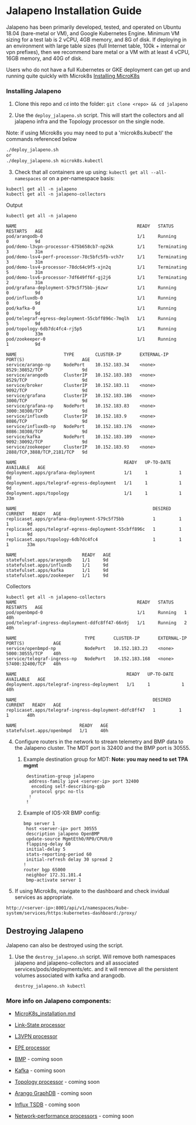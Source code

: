 # Jalapeno Installation Guide
Jalapeno has been primarily developed, tested, and operated on Ubuntu 18.04 (bare-metal or VM), and Google Kubernetes Engine. Minimum VM sizing for a test lab is 2 vCPU, 4GB memory, and 8G of disk.  If deploying in an environment with large table sizes (full Internet table, 100k + internal or vpn prefixes), then we recommend bare metal or a VM with at least 4 vCPU, 16GB memory, and 40G of disk.

Users who do not have a full Kubernetes or GKE deployment can get up and running quite quickly with Microk8s [Installing MicroK8s](docs/MicroK8s_installation.md)

### Installing Jalapeno

1. Clone this repo and `cd` into the folder: `git clone <repo> && cd jalapeno`

2. Use the `deploy_jalapeno.sh` script. This will start the collectors and all jalapeno infra and the Topology processor on the single node.

Note: if using Microk8s you may need to put a 'microk8s.kubectl' the commands referenced below

   ```bash
   ./deploy_jalapeno.sh
   or
   ./deploy_jalapeno.sh microk8s.kubectl
   ```

3. Check that all containers are up using: `kubectl get all --all-namespaces` or on a per-namespace basis:
```
kubectl get all -n jalapeno
kubectl get all -n jalapeno-collectors
```
Output
```
kubectl get all -n jalapeno 

NAME                                              READY   STATUS        RESTARTS   AGE
pod/arangodb-0                                    1/1     Running       0          9d
pod/demo-l3vpn-processor-675b658cb7-np2kk         1/1     Terminating   3          31m
pod/demo-lsv4-perf-processor-78c5bfc5fb-vch7r     1/1     Terminating   3          31m
pod/demo-lsv4-processor-78dc64c9f5-xjn2q          1/1     Terminating   5          31m
pod/demo-lsv6-processor-7df649ff6f-gj2j6          1/1     Terminating   2          31m
pod/grafana-deployment-579c5f75bb-j6zwr           1/1     Running       0          9d
pod/influxdb-0                                    1/1     Running       0          9d
pod/kafka-0                                       1/1     Running       0          9d
pod/telegraf-egress-deployment-55cbff896c-7mqlh   1/1     Running       5          9d
pod/topology-6db7dc4fc4-rj5p5                     1/1     Running       0          33m
pod/zookeeper-0                                   1/1     Running       1          9d

NAME                  TYPE        CLUSTER-IP       EXTERNAL-IP   PORT(S)                      AGE
service/arango-np     NodePort    10.152.183.34    <none>        8529:30852/TCP               9d
service/arangodb      ClusterIP   10.152.183.103   <none>        8529/TCP                     9d
service/broker        ClusterIP   10.152.183.11    <none>        9092/TCP                     9d
service/grafana       ClusterIP   10.152.183.186   <none>        3000/TCP                     9d
service/grafana-np    NodePort    10.152.183.83    <none>        3000:30300/TCP               9d
service/influxdb      ClusterIP   10.152.183.9     <none>        8086/TCP                     9d
service/influxdb-np   NodePort    10.152.183.176   <none>        8086:30308/TCP               9d
service/kafka         NodePort    10.152.183.109   <none>        9092:30092/TCP               9d
service/zookeeper     ClusterIP   10.152.183.93    <none>        2888/TCP,3888/TCP,2181/TCP   9d

NAME                                         READY   UP-TO-DATE   AVAILABLE   AGE
deployment.apps/grafana-deployment           1/1     1            1           9d
deployment.apps/telegraf-egress-deployment   1/1     1            1           9d
deployment.apps/topology                     1/1     1            1           33m

NAME                                                    DESIRED   CURRENT   READY   AGE
replicaset.apps/grafana-deployment-579c5f75bb           1         1         1       9d
replicaset.apps/telegraf-egress-deployment-55cbff896c   1         1         1       9d
replicaset.apps/topology-6db7dc4fc4                     1         1         1       33m

NAME                         READY   AGE
statefulset.apps/arangodb    1/1     9d
statefulset.apps/influxdb    1/1     9d
statefulset.apps/kafka       1/1     9d
statefulset.apps/zookeeper   1/1     9d
```
Collectors
```
kubectl get all -n jalapeno-collectors
NAME                                              READY   STATUS    RESTARTS   AGE
pod/openbmpd-0                                    1/1     Running   1          40h
pod/telegraf-ingress-deployment-ddfc8ff47-66n9j   1/1     Running   2          40h

NAME                          TYPE       CLUSTER-IP       EXTERNAL-IP   PORT(S)           AGE
service/openbmpd-np           NodePort   10.152.183.23    <none>        5000:30555/TCP    40h
service/telegraf-ingress-np   NodePort   10.152.183.168   <none>        57400:32400/TCP   40h

NAME                                          READY   UP-TO-DATE   AVAILABLE   AGE
deployment.apps/telegraf-ingress-deployment   1/1     1            1           40h

NAME                                                    DESIRED   CURRENT   READY   AGE
replicaset.apps/telegraf-ingress-deployment-ddfc8ff47   1         1         1       40h

NAME                        READY   AGE
statefulset.apps/openbmpd   1/1     40h
```

4. Configure routers in the network to stream telemetry and BMP data to the Jalapeno cluster. The MDT port is 32400 and the BMP port is 30555.

   1. Example destination group for MDT: **Note: you may need to set TPA mgmt**

      ```shell
       destination-group jalapeno
        address-family ipv4 <server-ip> port 32400
         encoding self-describing-gpb
         protocol grpc no-tls
        !
       !
      ```

   2. Example of IOS-XR BMP config:

      ```shell
      bmp server 1
       host <server-ip> port 30555
       description jalapeno OpenBMP
       update-source MgmtEth0/RP0/CPU0/0
       flapping-delay 60
       initial-delay 5
       stats-reporting-period 60
       initial-refresh delay 30 spread 2
      !
      router bgp 65000
       neighbor 172.31.101.4
       bmp-activate server 1
      ```

5. If using Microk8s, navigate to the dashboard and check invidual services as appropriate.
```
http://<server-ip>:8001/api/v1/namespaces/kube-system/services/https:kubernetes-dashboard:/proxy/
```

## Destroying Jalapeno

Jalapeno can also be destroyed using the script.

1. Use the `destroy_jalapeno.sh` script. Will remove both namespaces jalapeno and jalapeno-collectors and all associated services/pods/deployments/etc. and it will remove all the persistent volumes associated with kafka and arangodb.

   ```shell
   destroy_jalapeno.sh kubectl
   ```

### More info on Jalapeno components:

* [MicroK8s_installation.md](docs/MicroK8s_installation.md)

* [Link-State processor](docs/link-state)

* [L3VPN processor](docs/l3vpn)

* [EPE processor](docs/epe)

* [BMP](docs/BMP.md) - coming soon

* [Kafka](docs/Kafka.md) - coming soon

* [Topology processor](docs/Topology_processor.md) - coming soon

* [Arango GraphDB](docs/Arango-GraphDB.md) - coming soon

* [Influx TSDB](docs/Influx-TSDB.md) - coming soon

* [Network-performance processors](docs/perf) - coming soon
